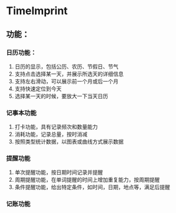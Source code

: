 # TimeImprint

## 功能：

### 日历功能：
1. 日历的显示，包括公历、农历、节假日、节气
2. 支持点击选择某一天，并展示所选天的详细信息
3. 支持左右滑动，可以展示前一个月或后一个月
4. 支持快速定位到今天
5. 选择某一天的时候，要放大一下当天日历


### 记事本功能
1. 打卡功能，具有记录频次和数量能力
2. 消耗功能，记录总量，按时消减
3. 按照类型统计数据，以图表或曲线方式展示数据


### 提醒功能
1. 单次提醒功能，按日期时间记录并提醒
2. 周期提醒功能，在单词提醒的时间上增加重复能力，按周期提醒
3. 条件提醒功能，给出特定条件，如时间，日期，地点等，满足后提醒

### 记账功能